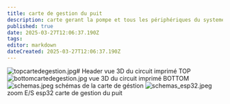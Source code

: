 ```yaml
---
title: carte de gestion du puit
description: carte gerant la pompe et tous les périphériques du systeme du puit
published: true
date: 2025-03-27T12:06:37.190Z
tags: 
editor: markdown
dateCreated: 2025-03-27T12:06:37.190Z
---
```


![topcartedegestion.jpg](/carte_de_gestion_du_puit/topcartedegestion.jpg)# Header
vue 3D du circuit imprimé TOP
![bottomcartedegestion.jpg](/carte_de_gestion_du_puit/bottomcartedegestion.jpg)
vue 3D du circuit imprimé BOTTOM
![schemas.jpeg](/carte_de_gestion_du_puit/schemas.jpeg)
schémas de la carte de géstion
![schemas_esp32.jpeg](/carte_de_gestion_du_puit/schemas_esp32.jpeg)
zoom E/S esp32 carte de gestion du puit